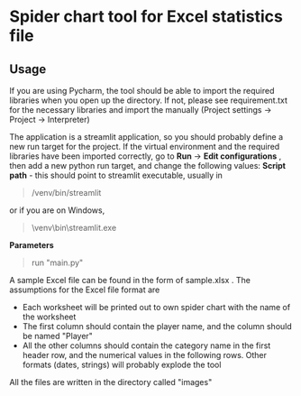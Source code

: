 # Spider chart tool for Excel statistics file

## Usage
If you are using Pycharm, the tool should be able to import the required libraries when you
open up the directory. If not, please see requirement.txt for the necessary libraries and
import the manually (Project settings -> Project <project name> -> Interpreter)

The application is a streamlit application, so you should probably define a new run target
for the project. If the virtual environment and the required libraries have been imported correctly,
go to 
**Run** -> **Edit configurations** , then
add a new python run target, and change the following values:
**Script path** - this should point to streamlit executable, usually in
><project dir>/venv/bin/streamlit

or if you are on Windows,

> <project dir>\venv\bin\streamlit.exe
 


**Parameters** 
>run "main.py"


A sample Excel file can be found in the form of sample.xlsx . The assumptions for the Excel file format are
* Each worksheet will be printed out to own spider chart with the name of the worksheet
* The first column should contain the player name, and the column should be named "Player"
* All the other columns should contain the category name in the first header row, and the numerical values
in the following rows. Other formats (dates, strings) will probably explode the tool

All the files are written in the directory called "images"

